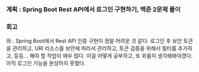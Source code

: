 ### 계획 : Spring Boot Rest API에서 로그인 구현하기, 백준 2문제 풀이 

### 회고
와.. Spring Boot에서 Rest API 인증 구현이 정말 어려운 것 같다. 로그인 후 보안 토큰을 관리하고, URI 리소스를 보안에 따라서
관리하고, 토큰 검증을 위해서 필터를 추가하고, 등등... 해야 할 작업이 매우 많다. 이걸 어떻게 공부하고, 또 외울지 생각해봐야겠다.
아직 로그인 기능을 완성하지 못했다.
